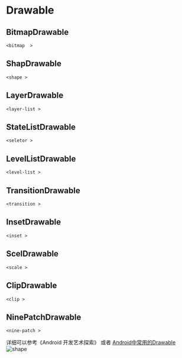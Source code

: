 # Drawable
## BitmapDrawable 
    <bitmap  >
## ShapDrawable
    <shape >
## LayerDrawable
    <layer-list >
## StateListDrawable
    <seletor >
## LevelListDrawable
    <level-list >
## TransitionDrawable
    <transition >
## InsetDrawable
    <inset >
## ScelDrawable
    <scale >
## ClipDrawable
    <clip >
## NinePatchDrawable
    <nine-patch >



详细可以参考《Android 开发艺术探索》
或者
[Android中常用的Drawable](http://www.jianshu.com/p/fd358b03b64c)
![shape ]()